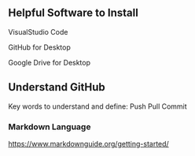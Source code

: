 ## Helpful Software to Install

VisualStudio Code


GitHub for Desktop


Google Drive for Desktop

## Understand GitHub

Key words to understand and define:
Push
Pull
Commit

### Markdown Language

https://www.markdownguide.org/getting-started/
